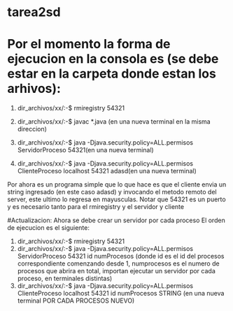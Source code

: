 # tarea2sd
# Por el momento la forma de ejecucion en la consola es (se debe estar en la carpeta donde estan los arhivos):

1. dir_archivos/xx/:-$ rmiregistry 54321

2. dir_archivos/xx/:-$ javac *.java (en una nueva terminal en la misma direccion) 
3. dir_archivos/xx/:-$ java -Djava.security.policy=ALL.permisos ServidorProceso 54321(en una nueva terminal) 
4. dir_archivos/xx/:-$ java -Djava.security.policy=ALL.permisos ClienteProceso localhost 54321 adasd(en una nueva terminal) 

Por ahora es un programa simple que lo que hace es que el cliente envia un string ingresado (en este caso adasd) y invocando el metodo remoto del server, este ultimo lo regresa en mayusculas.
Notar que 54321 es un puerto y es necesario tanto para el rmiregistry y el servidor y cliente

#Actualizacion:
Ahora se debe crear un servidor por cada proceso
El orden de ejecucion es el siguiente:
1. dir_archivos/xx/:-$ rmiregistry 54321
2. dir_archivos/xx/:-$ java -Djava.security.policy=ALL.permisos ServidorProceso 54321 id numProcesos (donde id es el id del procesos correspondiente comenzando desde 1, numprocesos es el numero de procesos que abrira en total, importan ejecutar un servidor por cada proceso, en terminales distintas)
3. dir_archivos/xx/:-$ java -Djava.security.policy=ALL.permisos ClienteProceso localhost 54321 id numProcesos STRING (en una nueva terminal POR CADA PROCESOS NUEVO)
